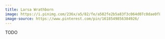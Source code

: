 ```yaml
---
title: Larsa Wrathborn
image: https://i.pinimg.com/236x/a5/82/fe/a582fe2b5a83f3c064d07c0dae0f8bef.jpg
image-source: https://www.pinterest.com/pin/1618549856384926/
---
```


TODO
